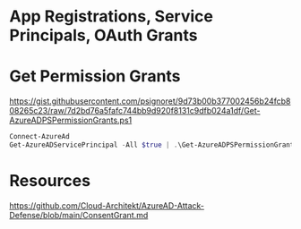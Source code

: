 # App Registrations, Service Principals, OAuth Grants

# Get Permission Grants
https://gist.githubusercontent.com/psignoret/9d73b00b377002456b24fcb808265c23/raw/7d2bd76a5fafc744bb9d920f8131c9dfb024a1df/Get-AzureADPSPermissionGrants.ps1

```powershell
Connect-AzureAd
Get-AzureADServicePrincipal -All $true | .\Get-AzureADPSPermissionGrants.ps1 -Preload
```

# Resources
https://github.com/Cloud-Architekt/AzureAD-Attack-Defense/blob/main/ConsentGrant.md
